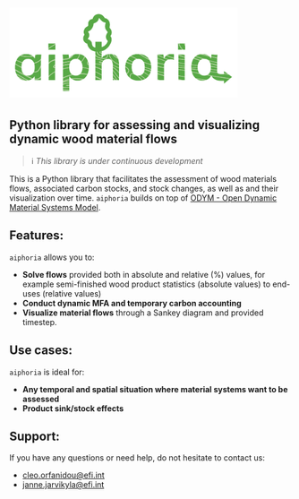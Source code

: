 
<h1>
  <picture>
    <source media="(prefers-color-scheme: dark)" srcset="docs/_static/aiphoria-logo.png" height="50">
    <img alt="aiphoria logo" src="docs/_static/aiphoria-logo.png" height="160">
  </picture>
</h1>

## Python library for assessing and visualizing dynamic wood material flows

> ℹ️ _This library is under continuous development_

This is a Python library that facilitates the assessment of wood materials flows, associated carbon stocks, and stock changes, as well as and their visualization over time. `aiphoria` builds on top of [ODYM - Open Dynamic Material Systems Model](https://github.com/IndEcol/ODYM).

## Features:
`aiphoria` allows you to:

- **Solve flows** provided both in absolute and relative (%) values, for example semi-finished wood product statistics (absolute values) to end-uses (relative values)
- **Conduct dynamic MFA and temporary carbon accounting**
- **Visualize material flows** through a Sankey diagram and provided timestep.

## Use cases:
`aiphoria` is ideal for:
- **Any temporal and spatial situation where material systems want to be assessed**
- **Product sink/stock effects**

## Support:
If you have any questions or need help, do not hesitate to contact us:
- [cleo.orfanidou@efi.int](mailto:cleo.orfanidou@efi.int)
- [janne.jarvikyla@efi.int](mailto:janne.jarvikyla@efi.int)
